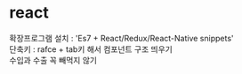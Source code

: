 # react


확장프로그램 설치 : 'Es7 + React/Redux/React-Native snippets'
<br>
단축키 : rafce + tab키 해서 컴포넌트 구조 띄우기
<br>
수입과 수출 꼭 빼먹지 않기
